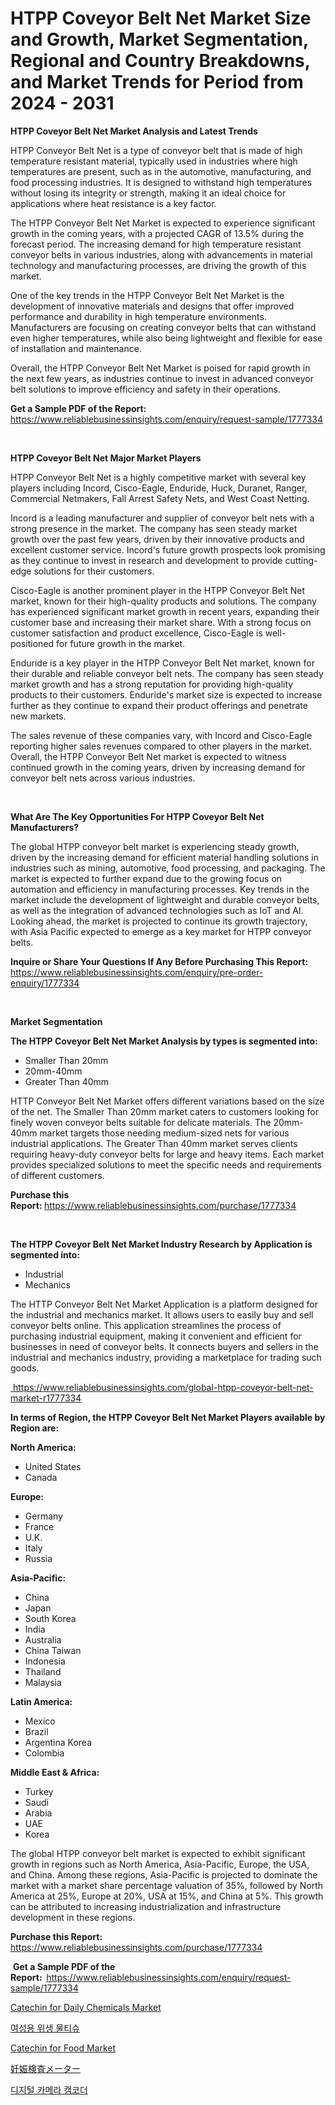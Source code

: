 <p><h1>HTPP Coveyor Belt Net Market Size and Growth, Market Segmentation, Regional and Country Breakdowns, and Market Trends for Period from 2024 -  2031</h1></p><p><strong>HTPP Coveyor Belt Net Market Analysis and Latest Trends</strong></p>
<p><p>HTPP Conveyor Belt Net is a type of conveyor belt that is made of high temperature resistant material, typically used in industries where high temperatures are present, such as in the automotive, manufacturing, and food processing industries. It is designed to withstand high temperatures without losing its integrity or strength, making it an ideal choice for applications where heat resistance is a key factor.</p><p>The HTPP Conveyor Belt Net Market is expected to experience significant growth in the coming years, with a projected CAGR of 13.5% during the forecast period. The increasing demand for high temperature resistant conveyor belts in various industries, along with advancements in material technology and manufacturing processes, are driving the growth of this market.</p><p>One of the key trends in the HTPP Conveyor Belt Net Market is the development of innovative materials and designs that offer improved performance and durability in high temperature environments. Manufacturers are focusing on creating conveyor belts that can withstand even higher temperatures, while also being lightweight and flexible for ease of installation and maintenance.</p><p>Overall, the HTPP Conveyor Belt Net Market is poised for rapid growth in the next few years, as industries continue to invest in advanced conveyor belt solutions to improve efficiency and safety in their operations.</p></p>
<p><strong>Get a Sample PDF of the Report:&nbsp;</strong> <a href="https://www.reliablebusinessinsights.com/enquiry/request-sample/1777334">https://www.reliablebusinessinsights.com/enquiry/request-sample/1777334</a></p>
<p>&nbsp;</p>
<p><strong>HTPP Coveyor Belt Net Major Market Players</strong></p>
<p><p>HTPP Conveyor Belt Net is a highly competitive market with several key players including Incord, Cisco-Eagle, Enduride, Huck, Duranet, Ranger, Commercial Netmakers, Fall Arrest Safety Nets, and West Coast Netting. </p><p>Incord is a leading manufacturer and supplier of conveyor belt nets with a strong presence in the market. The company has seen steady market growth over the past few years, driven by their innovative products and excellent customer service. Incord's future growth prospects look promising as they continue to invest in research and development to provide cutting-edge solutions for their customers.</p><p>Cisco-Eagle is another prominent player in the HTPP Conveyor Belt Net market, known for their high-quality products and solutions. The company has experienced significant market growth in recent years, expanding their customer base and increasing their market share. With a strong focus on customer satisfaction and product excellence, Cisco-Eagle is well-positioned for future growth in the market.</p><p>Enduride is a key player in the HTPP Conveyor Belt Net market, known for their durable and reliable conveyor belt nets. The company has seen steady market growth and has a strong reputation for providing high-quality products to their customers. Enduride's market size is expected to increase further as they continue to expand their product offerings and penetrate new markets.</p><p>The sales revenue of these companies vary, with Incord and Cisco-Eagle reporting higher sales revenues compared to other players in the market. Overall, the HTPP Conveyor Belt Net market is expected to witness continued growth in the coming years, driven by increasing demand for conveyor belt nets across various industries.</p></p>
<p>&nbsp;</p>
<p><strong>What Are The Key Opportunities For HTPP Coveyor Belt Net Manufacturers?</strong></p>
<p><p>The global HTPP conveyor belt market is experiencing steady growth, driven by the increasing demand for efficient material handling solutions in industries such as mining, automotive, food processing, and packaging. The market is expected to further expand due to the growing focus on automation and efficiency in manufacturing processes. Key trends in the market include the development of lightweight and durable conveyor belts, as well as the integration of advanced technologies such as IoT and AI. Looking ahead, the market is projected to continue its growth trajectory, with Asia Pacific expected to emerge as a key market for HTPP conveyor belts.</p></p>
<p><strong>Inquire or Share Your Questions If Any Before Purchasing This Report:</strong> <a href="https://www.reliablebusinessinsights.com/enquiry/pre-order-enquiry/1777334">https://www.reliablebusinessinsights.com/enquiry/pre-order-enquiry/1777334</a></p>
<p>&nbsp;</p>
<p><strong>Market Segmentation</strong></p>
<p><strong>The HTPP Coveyor Belt Net Market Analysis by types is segmented into:</strong></p>
<p><ul><li>Smaller Than 20mm</li><li>20mm-40mm</li><li>Greater Than 40mm</li></ul></p>
<p><p>HTTP Conveyor Belt Net Market offers different variations based on the size of the net. The Smaller Than 20mm market caters to customers looking for finely woven conveyor belts suitable for delicate materials. The 20mm-40mm market targets those needing medium-sized nets for various industrial applications. The Greater Than 40mm market serves clients requiring heavy-duty conveyor belts for large and heavy items. Each market provides specialized solutions to meet the specific needs and requirements of different customers.</p></p>
<p><strong>Purchase this Report:&nbsp;</strong><a href="https://www.reliablebusinessinsights.com/purchase/1777334">https://www.reliablebusinessinsights.com/purchase/1777334</a></p>
<p>&nbsp;</p>
<p><strong>The HTPP Coveyor Belt Net Market Industry Research by Application is segmented into:</strong></p>
<p><ul><li>Industrial</li><li>Mechanics</li></ul></p>
<p><p>The HTTP Conveyor Belt Net Market Application is a platform designed for the industrial and mechanics market. It allows users to easily buy and sell conveyor belts online. This application streamlines the process of purchasing industrial equipment, making it convenient and efficient for businesses in need of conveyor belts. It connects buyers and sellers in the industrial and mechanics industry, providing a marketplace for trading such goods.</p></p>
<p><a href="https://www.reliablebusinessinsights.com/global-htpp-coveyor-belt-net-market-r1777334">&nbsp;https://www.reliablebusinessinsights.com/global-htpp-coveyor-belt-net-market-r1777334</a></p>
<p><strong>In terms of Region, the HTPP Coveyor Belt Net Market Players available by Region are:</strong></p>
<p>
    <p> <strong> North America: </strong>
        <ul>
            <li>United States</li>
            <li>Canada</li>
        </ul>
        </p> 
    <p> <strong> Europe: </strong>
        <ul>
            <li>Germany</li>
            <li>France</li>
            <li>U.K.</li>
            <li>Italy</li>
            <li>Russia</li>
        </ul>
        </p> 
    <p> <strong> Asia-Pacific: </strong>
        <ul>
            <li>China</li>
            <li>Japan</li>
            <li>South Korea</li>
            <li>India</li>
            <li>Australia</li>
            <li>China Taiwan</li>
            <li>Indonesia</li>
            <li>Thailand</li>
            <li>Malaysia</li>
        </ul>
        </p> 
    <p> <strong> Latin America: </strong>
        <ul>
            <li>Mexico</li>
            <li>Brazil</li>
            <li>Argentina Korea</li>
            <li>Colombia</li>
        </ul>
        </p> 
    <p> <strong> Middle East & Africa: </strong>
        <ul>
            <li>Turkey</li>
            <li>Saudi</li>
            <li>Arabia</li>
            <li>UAE</li>
            <li>Korea</li>
        </ul>
    </p>
    </p>
<p><p>The global HTPP conveyor belt market is expected to exhibit significant growth in regions such as North America, Asia-Pacific, Europe, the USA, and China. Among these regions, Asia-Pacific is projected to dominate the market with a market share percentage valuation of 35%, followed by North America at 25%, Europe at 20%, USA at 15%, and China at 5%. This growth can be attributed to increasing industrialization and infrastructure development in these regions.</p></p>
<p><strong>Purchase this Report: </strong><a href="https://www.reliablebusinessinsights.com/purchase/1777334">https://www.reliablebusinessinsights.com/purchase/1777334</a></p>
<p>&nbsp;<strong>Get a Sample PDF of the Report:&nbsp;&nbsp;</strong><a href="https://www.reliablebusinessinsights.com/enquiry/request-sample/1777334">https://www.reliablebusinessinsights.com/enquiry/request-sample/1777334</a></p>
<p><strong></strong></p>
<p><p><a href="https://github.com/ockatxef85/Market-Research-Report-List-1/blob/main/catechin-for-daily-chemicals-market.md">Catechin for Daily Chemicals Market</a></p><p><a href="https://github.com/lzuwsfreyoq70/Market-Research-Report-List-2/blob/main/5379738143091.md">여성용 위생 물티슈</a></p><p><a href="https://github.com/khlifeservices/Market-Research-Report-List-1/blob/main/catechin-for-food-market.md">Catechin for Food Market</a></p><p><a href="https://github.com/LizaHeller2023/Market-Research-Report-List-1/blob/main/5294109137529.md">妊娠検査メーター</a></p><p><a href="https://github.com/marufmohassin05/Market-Research-Report-List-1/blob/main/3448889143090.md">디지털 카메라 캠코더</a></p></p>